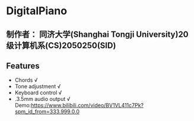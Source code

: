 # DigitalPiano
## 制作者： 同济大学(Shanghai Tongji University)20级计算机系(CS)2050250(SID)
## Features
+ Chords √
+ Tone adjustment √
+ Keyboard control √
+ .3.5mm audio output √
Demo:https://www.bilibili.com/video/BV1VL411c7Pk?spm_id_from=333.999.0.0
